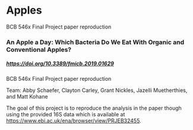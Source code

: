 # Apples

BCB 546x Final Project paper reproduction 
### An Apple a Day: Which Bacteria Do We Eat With Organic and Conventional Apples?
##### https://doi.org/10.3389/fmicb.2019.01629

BCB 546x Final Project paper reproduction 

Team: Abby Schaefer, Clayton Carley, Grant Nickles, Jazelli Muetherthies, and Matt Kohane 

The goal of this project is to reproduce the analysis in the paper though using the provided 16S data which is available at https://www.ebi.ac.uk/ena/browser/view/PRJEB32455. 
